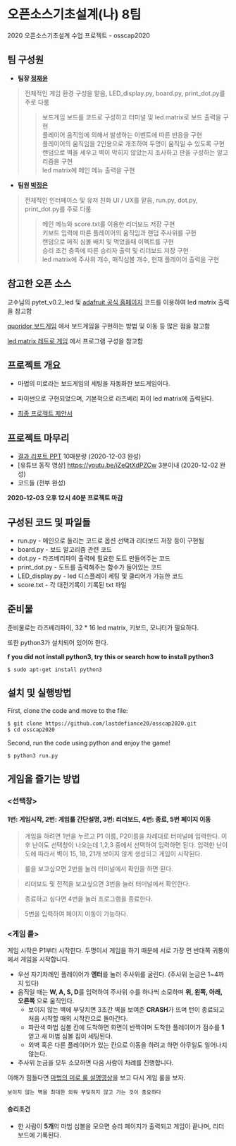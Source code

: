 # 오픈소스기초설계(나) 8팀

2020 오픈소스기초설계 수업 프로젝트 - osscap2020

## 팀 구성원

- **팀장 [정재윤](http://www.github.com/lastdefiance20)**
> 전체적인 게임 환경 구성을 맡음, LED_display.py, board.py, print_dot.py를 주로 다룸   
>> 보드게임 보드를 코드로 구성하고 터미널 및 led matrix로 보드 출력을 구현   
플레이어 움직임에 의해서 발생하는 이벤트에 따른 반응을 구현   
플레이어의 움직임을 2인용으로 개조하여 두명이 움직일 수 있도록 구현   
랜덤으로 벽을 세우고 벽이 막히지 않았는지 조사하고 판을 구성하는 알고리즘을 구현   
led matrix에 메인 메뉴 출력을 구현   

- **팀원 [박정은](http://www.github.com/parkjungeun1013)**
> 전체적인 인터페이스 및 유저 친화 UI / UX를 맡음, run.py, dot.py, print_dot.py를 주로 다룸   
>> 메인 메뉴와 score.txt를 이용한 리더보드 저장 구현   
키보드 입력에 따른 플레이어의 움직임과 랜덤 주사위를 구현   
랜덤으로 매직 심볼 배치 및 먹었을때 이펙트를 구현   
승리 조건 충족에 따른 승리자 출력 및 리더보드 저장 구현   
led matrix에 주사위 개수, 매직심볼 개수, 현재 플레이어 출력을 구현   


## 참고한 오픈 소스
교수님의 pytet_v0.2_led 및 [adafruit 공식 홈페이지](https://learn.adafruit.com/connecting-a-16x32-rgb-led-matrix-panel-to-a-raspberry-pi/experimental-python-code) 코드를 이용하여 led matrix 출력을 참고함

[quoridor 보드게임](https://github.com/alainrinder/quoridor.py) 에서 보드게임을 구현하는 방법 및 이동 등 많은 점을 참고함

[led matrix 레트로 게임](https://github.com/zcqsntr/retro_matrix) 에서 프로그램 구성을 참고함

## 프로젝트 개요
* 마법의 미로라는 보드게임의 세팅을 자동화한 보드게임이다.
* 파이썬으로 구현되었으며, 기본적으로 라즈베리 파이 led matrix에 출력된다.

* [최종 프로젝트 제안서](./Project%20proposal_team%208%20-%20ver2.pdf)

## 프로젝트 마무리
* [결과 리포트 PPT](./최종%20레포트%20PPT.pdf)
10매분량 (2020-12-03 완성)
* [유튜브 동작 영상] https://youtu.be/iZeQtXdPZCw
3분이내 (2020-12-02 완성)
* 코드들 (전부 완성)

**2020-12-03 오후 12시 40분 프로젝트 마감**

## 구성된 코드 및 파일들

- run.py - 메인으로 돌리는 코드로 옵션 선택과 리더보드 저장 등이 구현됨
- board.py - 보드 알고리즘 관련 코드
- dot.py - 라즈베리파이 출력에 필요한 도트 만들어주는 코드
- print_dot.py - 도트를 출력해주는 함수가 들어있는 코드
- LED_display.py - led 디스플레이 세팅 및 클리어가 가능한 코드
- score.txt - 각 대전기록이 기록된 txt 파일

## 준비물

준비물로는 라즈베리파이, 32 * 16 led matrix, 키보드, 모니터가 필요하다.

또한 python3가 설치되어 있어야 한다.

**f you did not install python3, try this or search how to install python3**

```
$ sudo apt-get install python3
```

## 설치 및 실행방법

First, clone the code and move to the file:

```
$ git clone https://github.com/lastdefiance20/osscap2020.git
$ cd osscap2020
```

Second, run the code using python and enjoy the game!

```
$ python3 run.py
```

## 게임을 즐기는 방법

### <선택창>

#### 1번: 게임시작, 2번: 게임룰 간단설명, 3번: 리더보드, 4번: 종료, 5번 페이지 이동

> 게임을 하려면 1번을 누르고 P1 이름, P2이름을 차례대로 터미널에 입력한다. 이후 난이도 선택창이 나오는데 1,2,3 중에서 선택하여 입력하면 된다. 입력한 난이도에 따라서 벽이 15, 18, 21개 보이지 않게 생성되고 게임이 시작된다.

> 룰을 보고싶으면 2번을 눌러 터미널에서 확인을 하면 된다.

> 리더보드 및 전적을 보고싶으면 3번을 눌러 터미널에서 확인한다.

> 종료하고 싶다면 4번을 눌러 프로그램을 종료한다.

> 5번을 입력하여 페이지 이동이 가능하다.


### <게임 룰>
게임 시작은 P1부터 시작한다. 두명이서 게임을 하기 때문에 서로 가장 먼 반대쪽 귀퉁이에서 게임을 시작합니다.

+ 우선 자기차례인 플레이어가 **엔터**를 눌러 주사위를 굴린다. (주사위 눈금은 1~4까지 있다)
+ 움직일 때는 **W, A, S, D**를 입력하여 주사위 수를 하나씩 소모하며 **위, 왼쪽, 아래, 오른쪽** 으로 움직인다.
  + 보이지 않는 벽에 부딪치면 3초간 벽을 보여준  **CRASH**가 뜨며 턴이 종료되고 처음 시작할 때의 시작칸으로 돌아간다.
  + 파란색 마법 심볼 칸에 도착하면 화면이 반짝이며 도착한 플레이어가 점수를 **1** 얻고 새 마법 심볼 칩이 세팅된다.
  + 외벽 혹은 다른 플레이어가 있는 칸으로 이동을 하려고 하면 아무일도 일어나지 않는다.
+ 주사위 눈금을 모두 소모하면 다음 사람이 차례를 진행합니다.

이해가 힘들다면 [마법의 미로 룰 설명영상](https://www.youtube.com/watch?v=IQlCOqgsUzA)을 보고 다시 게임 룰을 보자.

```
보이지 않는 벽을 최대한 외워 부딪히지 않고 가는 것이 중요하다
```
#### 승리조건
+ 한 사람이 **5개**의 마법 심볼을 모으면 승리 페이지가 출력되고 게임이 끝나며, 리더보드에 기록된다.
